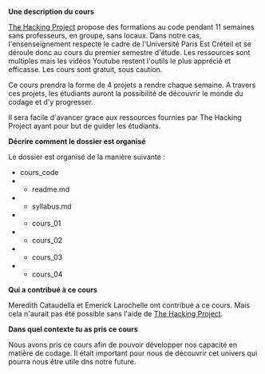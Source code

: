 **Une description du cours**

[The Hacking Project](https://www.thehackingproject.org/) propose des formations au code pendant 11 semaines sans professeurs, en groupe, sans locaux. Dans notre cas, l'ensenseignement respecte le cadre de l'Université Paris Est Créteil et se déroule donc au cours du premier semestre d'étude. Les ressources sont multiples mais les vidéos Youtube restent l'outils le plus apprécié et efficasse. Les cours sont gratuit, sous caution. 

Ce cours prendra la forme de 4 projets a rendre chaque semaine. A travers ces projets, les étudiants auront la possibilité de découvrir le monde du codage et d'y progresser. 

Il sera facile d'avancer grace aux ressources fournies par The Hacking Project ayant pour but de guider les étudiants. 

**Décrire comment le dossier est organisé**

Le dossier est organisé de la manière suivante : 

* cours_code
* * readme.md
* * syllabus.md
* * cours_01
* * cours_02
* * cours_03
* * cours_04

**Qui a contribué à ce cours**

Meredith Cataudella et Emerick Larochelle ont contribué a ce cours. Mais cela n'aurait pas été possible sans l'aide de [The Hacking Project](https://www.thehackingproject.org/). 

**Dans quel contexte tu as pris ce cours**

Nous avons pris ce cours afin de pouvoir développer nos capacité en matière de codage. Il était important pour nous de découvrir cet univers qui pourra nous être utile dns notre future.
